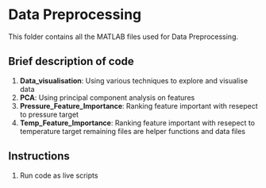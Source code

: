 # Data Preprocessing
This folder contains all the MATLAB files used for Data Preprocessing. 

## Brief description of code
1. **Data_visualisation**: Using various techniques to explore and visualise data
2. **PCA**: Using principal component analysis on features
3. **Pressure_Feature_Importance**: Ranking feature important with resepect to pressure target
4. **Temp_Feature_Importance**: Ranking feature important with resepect to temperature target
remaining files are helper functions and data files

## Instructions
1. Run code as live scripts
